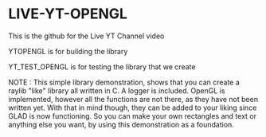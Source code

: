 # LIVE-YT-OPENGL
This is the github for the Live YT Channel video  
  
YTOPENGL is for building the library  
  
YT_TEST_OPENGL is for testing the library that we create  
  
NOTE : This simple library demonstration, shows that you can create a raylib "like" library all written in C. A logger is included. OpenGL is implemented, however all the functions are not there, as they have not been written yet. With that in mind though, they can be added to your liking since GLAD is now functioning. So you can make your own rectangles and text or anything else you want, by using this demonstration as a foundation.  
